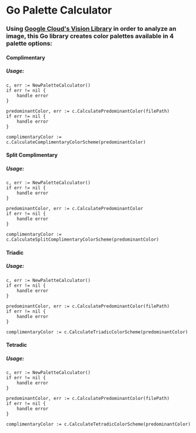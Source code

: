 # Go Palette Calculator
### Using [Google Cloud's Vision Library](https://cloud.google.com/vision) in order to analyze an image, this Go library creates color palettes available in 4 palette options:
#### Complimentary
##### Usage:
```
c, err := NewPaletteCalculator()
if err != nil {
    handle error
}

predominantColor, err := c.CalculatePredominantColor(filePath)
if err != nil {
    handle error
}

complimentaryColor := c.CalculateComplimentaryColorScheme(predominantColor)
```
 #### Split Complimentary 
##### Usage:
```
c, err := NewPaletteCalculator()
if err != nil {
    handle error
}

predominantColor, err := c.CalculatePredominantColor
if err != nil {
    handle error
}

complimentaryColor := c.CalculateSplitComplimentaryColorScheme(predominantColor)
```
#### Triadic 
##### Usage:
```
c, err := NewPaletteCalculator()
if err != nil {
    handle error
}

predominantColor, err := c.CalculatePredominantColor(filePath)
if err != nil {
    handle error
}

complimentaryColor := c.CalculateTriadicColorScheme(predominantColor)
```
#### Tetradic
##### Usage:
```
c, err := NewPaletteCalculator()
if err != nil {
    handle error
}

predominantColor, err := c.CalculatePredominantColor(filePath)
if err != nil {
    handle error
}

complimentaryColor := c.CalculateTetradicColorScheme(predominantColor)
```
